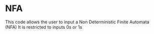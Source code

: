 # NFA
This code allows the user to input a Non Deterministic Finite Automata (NFA)
It is restricted to inputs 0s or 1s
